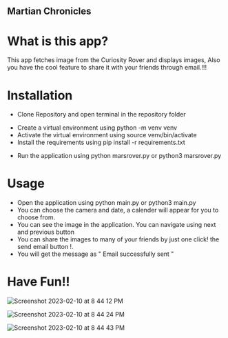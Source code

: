 ## Martian Chronicles


# What is this app?
This app fetches image from the Curiosity Rover and displays images, Also you have the cool feature to share it with your friends through email.!!!

# Installation

- Clone Repository and open terminal in the repository folder
* Create a virtual environment using python -m venv venv
* Activate the virtual environment using source venv/bin/activate
* Install the requirements using pip install -r requirements.txt
+ Run the application using python marsrover.py or python3 marsrover.py


# Usage
- Open the application using python main.py or python3 main.py
- You can choose the camera and date, a calender will appear for you to choose from.
- You can see the image in the application. You can navigate using next and previous button
- You can share the images to many of your friends  by just one click!  the send email button !.
- You will get the message as " Email successfully sent "


# Have Fun!!

![Screenshot 2023-02-10 at 8 44 12 PM](https://user-images.githubusercontent.com/116485331/218142448-67489d3a-1f69-48e0-85be-006bf24b6cb4.jpg)



![Screenshot 2023-02-10 at 8 44 24 PM](https://user-images.githubusercontent.com/116485331/218142475-983aa794-6af8-42fe-8649-bc528e917df6.jpg)





![Screenshot 2023-02-10 at 8 44 43 PM](https://user-images.githubusercontent.com/116485331/218142506-93cb7365-eb50-4b41-80b1-57ad291dffbb.jpg)
